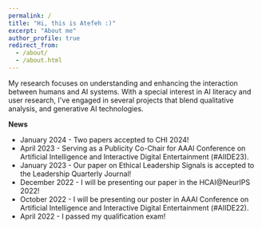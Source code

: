 ```yaml
---
permalink: /
title: "Hi, this is Atefeh :)"
excerpt: "About me"
author_profile: true
redirect_from: 
  - /about/
  - /about.html
---
```


My research focuses on understanding and enhancing the interaction between humans and AI systems. With a special interest in AI literacy and user research, I've engaged in several projects that blend qualitative analysis, and generative AI technologies.

**News**
* January 2024 - Two papers accepted to CHI 2024!
* April 2023 - Serving as a Publicity Co-Chair for AAAI Conference on Artificial Intelligence and Interactive Digital Entertainment (#AIIDE23).
* January 2023 - Our paper on Ethical Leadership Signals is accepted to the Leadership Quarterly Journal!
* December 2022 - I will be presenting our paper in the HCAI@NeurIPS 2022!
* October 2022 - I will be presenting our poster in AAAI Conference on Artificial Intelligence and Interactive Digital Entertainment (#AIIDE22).
* April 2022 - I passed my qualification exam!



